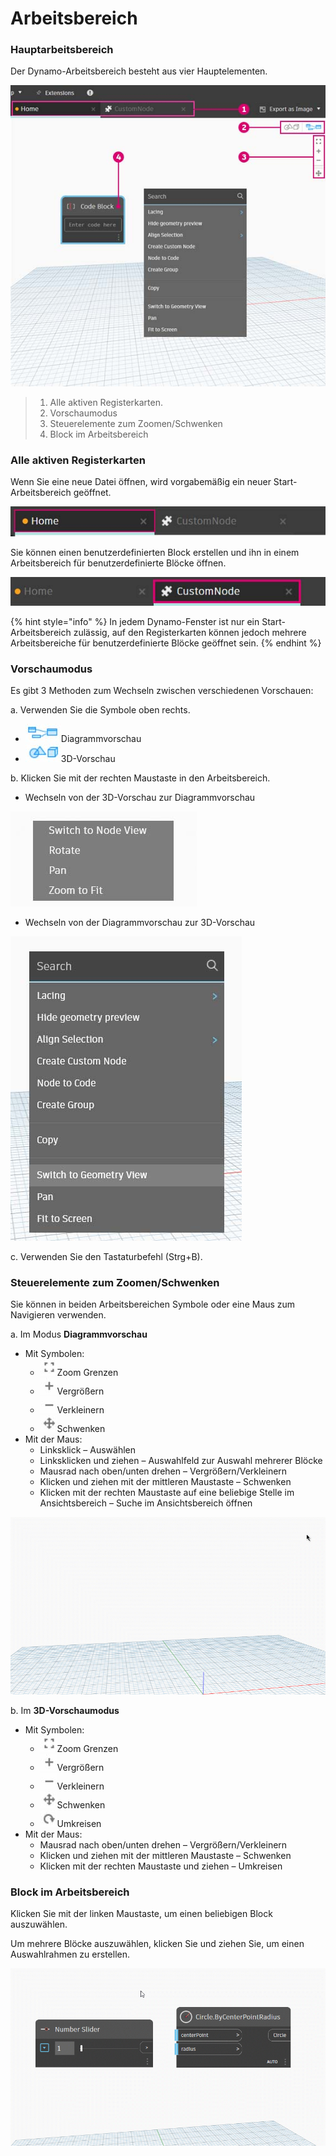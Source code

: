 # Arbeitsbereich

### Hauptarbeitsbereich

Der Dynamo-Arbeitsbereich besteht aus vier Hauptelementen.

![](<./images/3-1/workspace - ui.jpg>)

> 1. Alle aktiven Registerkarten.
> 2. Vorschaumodus
> 3. Steuerelemente zum Zoomen/Schwenken
> 4. Block im Arbeitsbereich

### Alle aktiven Registerkarten

Wenn Sie eine neue Datei öffnen, wird vorgabemäßig ein neuer Start-Arbeitsbereich geöffnet.

![](<./images/3-1/workspace - home tab.jpg>)

Sie können einen benutzerdefinierten Block erstellen und ihn in einem Arbeitsbereich für benutzerdefinierte Blöcke öffnen.

![](<./images/3-1/workspace - custom node tab.jpg>)

{% hint style="info" %}
In jedem Dynamo-Fenster ist nur ein Start-Arbeitsbereich zulässig, auf den Registerkarten können jedoch mehrere Arbeitsbereiche für benutzerdefinierte Blöcke geöffnet sein.
{% endhint %}

### Vorschaumodus

Es gibt 3 Methoden zum Wechseln zwischen verschiedenen Vorschauen:

a. Verwenden Sie die Symbole oben rechts.

* ![](<./images/3-1/3-1-04 Graph preview icon.jpg>)Diagrammvorschau
* ![](<./images/3-1/3-1-05 3D preview icon.jpg>)3D-Vorschau

b. Klicken Sie mit der rechten Maustaste in den Arbeitsbereich.

* Wechseln von der 3D-Vorschau zur Diagrammvorschau

![](<./images/3-1/3-1-06 right click switch to graph preview.jpg>)

* Wechseln von der Diagrammvorschau zur 3D-Vorschau

![](<./images/3-1/workspace - right click switch to geometry.jpg>)

c. Verwenden Sie den Tastaturbefehl (Strg+B).

### Steuerelemente zum Zoomen/Schwenken

Sie können in beiden Arbeitsbereichen Symbole oder eine Maus zum Navigieren verwenden.

a. Im Modus **Diagrammvorschau**

* Mit Symbolen:
   * ![](<./images/3-1/3-1-08 graph preview zoom to fitpsd.jpg>)Zoom Grenzen
   * ![](<./images/3-1/3-1-09 graph preview zoom in.jpg>)Vergrößern
   * ![](<./images/3-1/3-1-10 graph preview zoom out.jpg>)Verkleinern
   * ![](<./images/3-1/3-1-11 graph preview pan.jpg>)Schwenken
* Mit der Maus:
   * Linksklick – Auswählen
   * Linksklicken und ziehen – Auswahlfeld zur Auswahl mehrerer Blöcke
   * Mausrad nach oben/unten drehen – Vergrößern/Verkleinern
   * Klicken und ziehen mit der mittleren Maustaste – Schwenken
   * Klicken mit der rechten Maustaste auf eine beliebige Stelle im Ansichtsbereich – Suche im Ansichtsbereich öffnen

![](<./images/3-1/workspace - in canvas search.gif>)

b. Im **3D-Vorschaumodus**

* Mit Symbolen:
   * ![](<./images/3-1/3-1-08 graph preview zoom to fitpsd.jpg>)Zoom Grenzen
   * ![](<./images/3-1/3-1-09 graph preview zoom in.jpg>)Vergrößern
   * ![](<./images/3-1/3-1-10 graph preview zoom out.jpg>)Verkleinern
   * ![](<./images/3-1/3-1-11 graph preview pan.jpg>)Schwenken
   * ![](<./images/3-1/3-1-13 3D preview orbit.jpg>)Umkreisen
* Mit der Maus:
   * Mausrad nach oben/unten drehen – Vergrößern/Verkleinern
   * Klicken und ziehen mit der mittleren Maustaste – Schwenken
   * Klicken mit der rechten Maustaste und ziehen – Umkreisen

### Block im Arbeitsbereich

Klicken Sie mit der linken Maustaste, um einen beliebigen Block auszuwählen.

Um mehrere Blöcke auszuwählen, klicken Sie und ziehen Sie, um einen Auswahlrahmen zu erstellen.

![](<./images/3-1/workspace - selection box.gif>)
